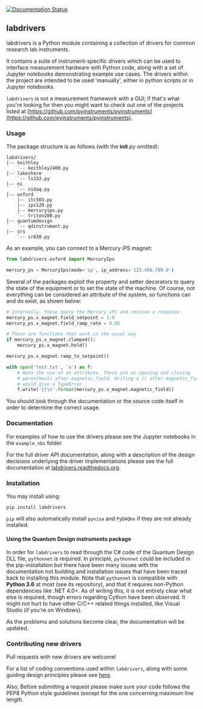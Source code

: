 [![Documentation Status](https://readthedocs.org/projects/labdrivers/badge/?version=latest)](http://labdrivers.readthedocs.org/en/latest/?badge=latest)

## labdrivers

labdrivers is a Python module containing a collection of drivers for common research lab instruments.

It contains a suite of instrument-specific drivers which can be used to interface measurement hardware with Python code,
along with a set of Jupyter notebooks demonstrating example use cases. The drivers within the project are intended to
be used 'manually', either in python scripts or in Jupyter notebooks.

`labdrivers` is not a measurement framework with a GUI; if that's what you're looking
for then you might want to check out one of the projects listed at
[https://github.com/pyinstruments/pyinstruments](https://github.com/pyinstruments/pyinstruments).

### Usage

The package structure is as follows (with the __init__.py omitted):

	labdrivers/
	|-- keithley
	    `-- keithley2400.py
	|-- lakeshore
	    `-- ls332.py
	|-- ni
	    `-- nidaq.py
	|-- oxford
	    |-- itc503.py
	    |-- ips120.py
		|-- mercuryips.py
		`-- triton200.py
	|-- quantumdesign
	    `-- qdinstrument.py
	|-- srs
	    `-- sr830.py

As an example, you can connect to a Mercury iPS magnet:

```python
from labdrivers.oxford import MercuryIps

mercury_ps = MercuryIps(mode='ip', ip_address='123.456.789.0')
```

Several of the packages exploit the property and setter decorators to query the state of
the equipment or to set the state of the machine. Of course, not everything can be
considered an attribute of the system, so functions can and do exist, as shown below:

```python
# Internally, these query the Mercury iPS and receive a response
mercury_ps.x_magnet.field_setpoint = 1.0
mercury_ps.x_magnet.field_ramp_rate = 0.05

# These are functions that work in the usual way
if mercury_ps.x_magnet.clamped():
    mercury_ps.x_magnet.hold()

mercury_ps.x_magnet.ramp_to_setpoint()

with open('test.txt', 'a') as f:
    # Note the use of an attribute. There are no opening and closing
    # parenthesis after magnetic_field. Writing a () after magnetic_field
    # would give a TypeError.
    f.write('{}\n'.format(mercury_ps.x_magnet.magnetic_field))
```

You should look through the documentation or the source code itself in order to determine
the correct usage.

### Documentation

For examples of how to use the drivers please see the Jupyter notebooks in the `example_nbs` folder.

For the full driver API documentation, along with a description of the design decisions underlying 
the driver implementations please see the full documentation at 
[labdrivers.readthedocs.org](https://labdrivers.readthedocs.org).

### Installation

You may install using:

`pip install labdrivers`

`pip` will also automatically install `pyvisa` and `PyDAQmx` if they are not already installed.

#### Using the Quantum Design instruments package

In order for `labdrivers` to read through the C# code of the Quantum Design DLL file, `pythonnet` is required.
In principle, `pythonnet` could be included in the pip-installation but there have been many issues with the
documentation not building and installation issues that have been traced back to installing this module.
Note that `pythonnet` is compatible with **Python 3.6** at most (see its repository), and that it requires non-Python
dependencies like .NET 4.0+. As of writing this, it is not entirely clear what else is required,
though errors regarding Cython have been observed. It might not hurt to have other C/C++ related things installed,
like Visual Studio (if you're on Windows).

As the problems and solutions become clear, the documentation will be updated.

### Contributing new drivers

Pull requests with new drivers are welcome! 

For a list of coding conventions used within `labdrivers`, along with some
guiding design principles please see [here](http://labdrivers.readthedocs.org/en/latest/contributing.html).

Also, Before submitting a request please make sure your code follows the PEP8 Python style guidelines (except for the
one concerning maximum line length. 
